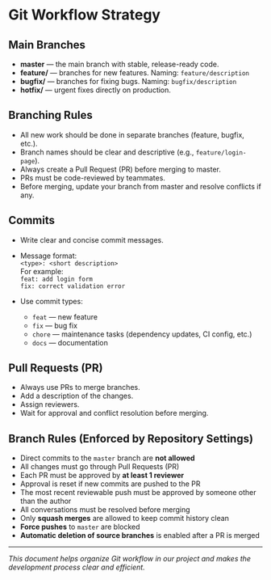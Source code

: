 # Git Workflow Strategy

## Main Branches

- **master** — the main branch with stable, release-ready code.
- **feature/** — branches for new features. Naming: `feature/description`
- **bugfix/** — branches for fixing bugs. Naming: `bugfix/description`
- **hotfix/** — urgent fixes directly on production.

## Branching Rules

- All new work should be done in separate branches (feature, bugfix, etc.).
- Branch names should be clear and descriptive (e.g., `feature/login-page`).
- Always create a Pull Request (PR) before merging to master.
- PRs must be code-reviewed by teammates.
- Before merging, update your branch from master and resolve conflicts if any.

## Commits

- Write clear and concise commit messages.
- Message format:  
  `<type>: <short description>`  
  For example:  
  `feat: add login form`  
  `fix: correct validation error`

- Use commit types:
  - `feat` — new feature
  - `fix` — bug fix
  - `chore` — maintenance tasks (dependency updates, CI config, etc.)
  - `docs` — documentation

## Pull Requests (PR)

- Always use PRs to merge branches.
- Add a description of the changes.
- Assign reviewers.
- Wait for approval and conflict resolution before merging.

## Branch Rules (Enforced by Repository Settings)

- Direct commits to the `master` branch are **not allowed**
- All changes must go through Pull Requests (PR)
- Each PR must be approved by **at least 1 reviewer**
- Approval is reset if new commits are pushed to the PR
- The most recent reviewable push must be approved by someone other than the author
- All conversations must be resolved before merging
- Only **squash merges** are allowed to keep commit history clean
- **Force pushes** to `master` are blocked
- **Automatic deletion of source branches** is enabled after a PR is merged

---

_This document helps organize Git workflow in our project and makes the development process clear and efficient._
